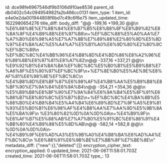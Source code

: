 id: dce98fe6967546df9b5106d910ae8536
parent_id: db0402c54c094954982fa2b466cc0131
item_type: 1
item_id: e4e0e2da001944808f6bd7c49c6f6e75
item_updated_time: 1622980654276
title_diff: 
body_diff: "@@ -199,16 +199,30 @@\\n %E6%88%8E%E7%8B%84%E8%B7%B5%E8%B8%8F%E8%B9%82%E8%BA%8F%E4%B9%8B%E6%97%B6\\n+%EF%BC%88%E5%A0%AA%E7%A7%B0%E6%98%A5%E7%A7%8B%E7%89%88%E2%80%9D%E5%8D%97%E4%BA%AC%E5%A4%A7%E5%B1%A0%E6%9D%80%E2%80%9C%EF%BC%89\\n %EF%BC%8C%E4%BB%96%E4%B8%8D%E4%BD%86%E8%A2%96%E6%89%8B%E6%97%81%E8%A7%82\\n@@ -337,16 +337,21 @@\\n %E9%92%B1%E4%BA%BA%EF%BC%8C%E5%B0%B1%E5%B9%B8%E7%A6%8F%E5%90%97%EF%BC%9F\\n+%E7%8E%B0%E5%AE%9E%E8%AF%81%E6%98%8E%EF%BC%8C\\n %E4%B8%8D%E8%BF%87%E6%98%AF%E4%B8%AA%E5%B9%B8%E8%BF%90%E7%9A%84%E6%9A%B4\\n@@ -354,21 +354,36 @@\\n %E5%B9%B8%E8%BF%90%E7%9A%84%E6%9A%B4%E5%8F%91%E6%88%B7%E8%80%8C%E5%B7%B2\\n+%EF%BC%8C%E4%BA%8B%E5%88%B0%E4%B8%B4%E5%A4%B4%E6%89%8D%E7%9F%A5%E9%81%93%E5%B0%B1%E6%98%AF%E4%B8%AA%E7%AA%9D%E5%9B%8A%E5%BA%9F\\n %E3%80%82%0D%0A%0D%0A\\n+%E4%B9%9F\\n %E8%AF%B7%E5%88%AB%E7%A7%B0%E5%91%BC%E6%88%91%E4%BB%80%E4%B9%88%E5%8D%AB\\n@@ -582,14 +582,8 @@\\n %0D%0A%0D%0A\\n-%E4%B9%9F%E6%AD%A3%E5%9B%A0%E4%B8%BA%E6%AD%A4%EF%BC%8C\\n %E6%88%91%E6%9B%BE%E7%BB%8F%E7%BE%8E\\n"
metadata_diff: {"new":{},"deleted":[]}
encryption_cipher_text: 
encryption_applied: 0
updated_time: 2021-06-06T11:58:01.703Z
created_time: 2021-06-06T11:58:01.703Z
type_: 13